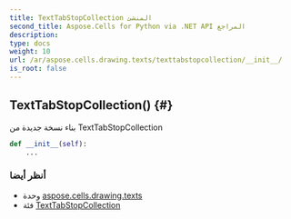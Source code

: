 ```yaml
---
title: TextTabStopCollection المنشئ
second_title: Aspose.Cells for Python via .NET API المراجع
description:
type: docs
weight: 10
url: /ar/aspose.cells.drawing.texts/texttabstopcollection/__init__/
is_root: false
---
```

##  TextTabStopCollection() {#}
بناء نسخة جديدة من TextTabStopCollection



```python
def __init__(self):
    ...
```





###  أنظر أيضا
* وحدة [aspose.cells.drawing.texts](../../)
* فئة [TextTabStopCollection](/cells/python-net/ar/aspose.cells.drawing.texts/texttabstopcollection)
